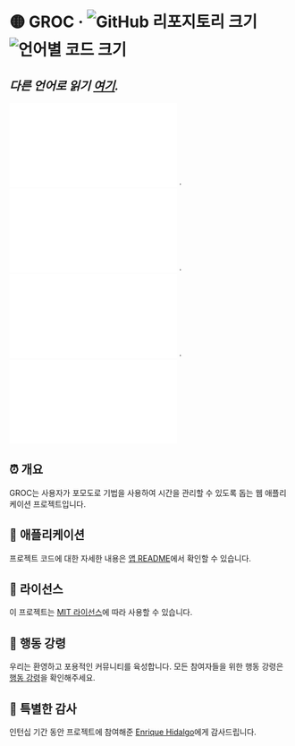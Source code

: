 # 🟡 GROC &middot; ![GitHub 리포지토리 크기][1] ![언어별 코드 크기][2]

## _다른 언어로 읽기 [여기](./)._

![🇦🇩 카탈로니아어][3] ·
![🇬🇧 영어][4] ·
![🇯🇵 일본어][5] ·
![🇪🇸 스페인어][6]

## ⏰ 개요

GROC는 사용자가 포모도로 기법을 사용하여 시간을 관리할 수 있도록 돕는 웹 애플리케이션
프로젝트입니다.

## 🚀 애플리케이션

프로젝트 코드에 대한 자세한 내용은 [앱 README](../../app/README.md)에서 확인할 수 있습니다.

## 📃 라이선스

이 프로젝트는 [MIT 라이선스](../../LICENSE)에 따라 사용할 수 있습니다.

## 🤝 행동 강령

우리는 환영하고 포용적인 커뮤니티를 육성합니다. 모든 참여자들을 위한 행동 강령은
[행동 강령](../../CODE_OF_CONDUCT.md)을 확인해주세요.

## 🙏 특별한 감사

인턴십 기간 동안 프로젝트에 참여해준 [Enrique Hidalgo][7]에게 감사드립니다.

[1]: https://img.shields.io/github/repo-size/sergih28/groc?style=for-the-badge&logo=github&label=Repo&labelColor=333&color=6cc644
[2]: https://img.shields.io/github/languages/code-size/sergih28/groc?style=for-the-badge&logo=visualstudiocode&label=Code&labelColor=0078d7&color=gray
[3]: ./README.cat.md
[4]: ../../README.md
[5]: ./README.jp.md
[6]: ./README.es.md
[7]: https://github.com/ehdlg
